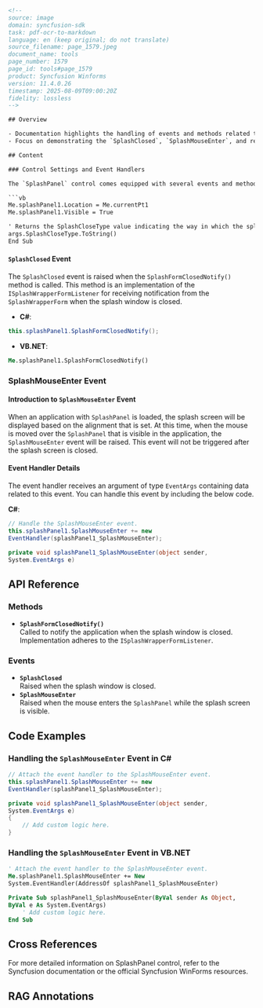 ```html
<!--
source: image
domain: syncfusion-sdk
task: pdf-ocr-to-markdown
language: en (keep original; do not translate)
source_filename: page_1579.jpeg
document_name: tools
page_number: 1579
page_id: tools#page_1579
product: Syncfusion Winforms
version: 11.4.0.26
timestamp: 2025-08-09T09:00:20Z
fidelity: lossless
-->

## Overview

- Documentation highlights the handling of events and methods related to the `SplashPanel` control in Windows Forms.
- Focus on demonstrating the `SplashClosed`, `SplashMouseEnter`, and related functionalities in both C# and VB.NET using Syncfusion controls.

## Content

### Control Settings and Event Handlers

The `SplashPanel` control comes equipped with several events and methods to manage the splash screen display and interaction. Below is the code snippet for handling these settings and events:

```vb
Me.splashPanel1.Location = Me.currentPt1
Me.splashPanel1.Visible = True

' Returns the SplashCloseType value indicating the way in which the splash was closed.
args.SplashCloseType.ToString()
End Sub
```

#### `SplashClosed` Event

The `SplashClosed` event is raised when the `SplashFormClosedNotify()` method is called. This method is an implementation of the `ISplashWrapperFormListener` for receiving notification from the `SplashWrapperForm` when the splash window is closed.

- **C#**:
```csharp
this.splashPanel1.SplashFormClosedNotify();
```

- **VB.NET**:
```vb
Me.splashPanel1.SplashFormClosedNotify()
```

### SplashMouseEnter Event

#### Introduction to `SplashMouseEnter` Event

When an application with `SplashPanel` is loaded, the splash screen will be displayed based on the alignment that is set. At this time, when the mouse is moved over the `SplashPanel` that is visible in the application, the `SplashMouseEnter` event will be raised. This event will not be triggered after the splash screen is closed.

#### Event Handler Details

The event handler receives an argument of type `EventArgs` containing data related to this event. You can handle this event by including the below code.

**C#**:
```csharp
// Handle the SplashMouseEnter event.
this.splashPanel1.SplashMouseEnter += new
EventHandler(splashPanel1_SplashMouseEnter);

private void splashPanel1_SplashMouseEnter(object sender,
System.EventArgs e)
```

## API Reference

### Methods

- **`SplashFormClosedNotify()`**  
  Called to notify the application when the splash window is closed. Implementation adheres to the `ISplashWrapperFormListener`.

### Events

- **`SplashClosed`**  
  Raised when the splash window is closed.
- **`SplashMouseEnter`**  
  Raised when the mouse enters the `SplashPanel` while the splash screen is visible.

## Code Examples

### Handling the `SplashMouseEnter` Event in C#

```csharp
// Attach the event handler to the SplashMouseEnter event.
this.splashPanel1.SplashMouseEnter += new
EventHandler(splashPanel1_SplashMouseEnter);

private void splashPanel1_SplashMouseEnter(object sender,
System.EventArgs e)
{
    // Add custom logic here.
}
```

### Handling the `SplashMouseEnter` Event in VB.NET

```vb
' Attach the event handler to the SplashMouseEnter event.
Me.splashPanel1.SplashMouseEnter += New
System.EventHandler(AddressOf splashPanel1_SplashMouseEnter)

Private Sub splashPanel1_SplashMouseEnter(ByVal sender As Object,
ByVal e As System.EventArgs)
    ' Add custom logic here.
End Sub
```

## Cross References

For more detailed information on SplashPanel control, refer to the Syncfusion documentation or the official Syncfusion WinForms resources.

## RAG Annotations

<!-- tags: [syncfusion, windows forms, splash panel, event handling, closing notifications, mouse enter, args, eventargs] keywords: [splashclosed, splashmouseenter, l acquisitionformclosednotify, l splashwrapperformlistener, event handler, mouse enter event, splash screen, windows forms controls] -->
```